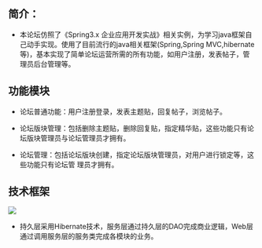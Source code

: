 ## 简介：

* 本论坛仿照了《Spring3.x 企业应用开发实战》相关实例，为学习java框架自己动手实现。使用了目前流行的java相关框架(Spring,Spring MVC,hibernate等)，基本实现了简单论坛运营所需的所有功能，如用户注册，发表帖子，管理员后台管理等。

## 功能模块

* 论坛普通功能：用户注册登录，发表主题贴，回复帖子，浏览帖子。


* 论坛版块管理：包括删除主题贴，删除回复贴，指定精华贴，这些功能只有论坛版块管理员与论坛管理员才拥有。


* 论坛管理：包括论坛版块创建，指定论坛版块管理员，对用户进行锁定等，这些功能只有论坛管       理员才拥有。

## 技术框架
![](http://i.imgur.com/C8QSTww.png)

* 持久层采用Hibernate技术，服务层通过持久层的DAO完成商业逻辑，Web层通过调用服务层的服务类完成各模块的业务。
